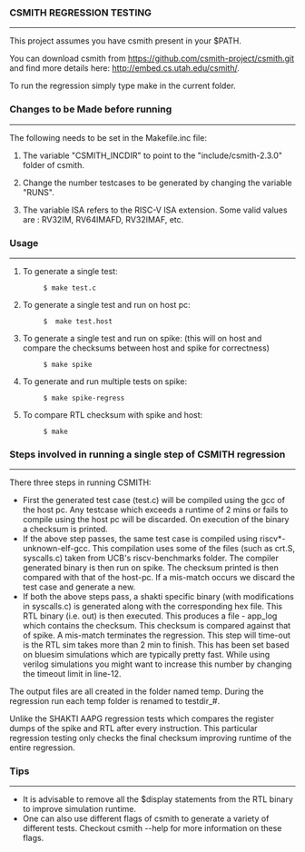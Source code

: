 ### CSMITH REGRESSION TESTING ###
---------------------------------

This project assumes you have csmith present in your $PATH. 

You can download csmith from https://github.com/csmith-project/csmith.git and find more details 
here: http://embed.cs.utah.edu/csmith/.

To run the regression simply type make in the current folder.

### Changes to be Made before running ###
-----------------------------------------
The following needs to be set in the Makefile.inc file:

1. The variable "CSMITH_INCDIR" to point to the "include/csmith-2.3.0" folder of csmith. 

2. Change the number testcases to be generated by changing the variable "RUNS".

3. The variable ISA refers to the RISC-V ISA extension. Some valid values are : RV32IM,  RV64IMAFD,
RV32IMAF,  etc.

### Usage ###
-------------
1. To generate a single test:

            $ make test.c

2. To generate a single test and run on host pc:

            $  make test.host

3. To generate a single test and run on spike: (this will on host and compare the checksums between host and spike for correctness)

            $ make spike

4. To generate and run multiple tests on spike:

            $ make spike-regress

5. To compare RTL checksum with spike and host:

            $ make 

### Steps involved in running a single step of CSMITH regression ###
--------------------------------------------------------------------
There three steps in running CSMITH:

*	First the generated test case (test.c) will be compiled using the gcc of the host pc. 
  Any testcase which exceeds a runtime of 2 mins or fails to compile using the host pc will be 
  discarded. On execution of the binary a checksum is printed.
* If the above step passes, the same test case is compiled using riscv*-unknown-elf-gcc. This 
  compilation uses some of the files (such as crt.S, syscalls.c) taken from UCB's riscv-benchmarks 
  folder. The compiler generated binary is then run on spike. The checksum printed is then compared 
  with that of the host-pc. If a mis-match occurs we discard the test case and generate a new.
*	If both the above steps pass, a shakti specific binary (with modifications in syscalls.c) is 
  generated along with the corresponding hex file. This RTL binary (i.e. out) is then executed. 
  This produces a file - app_log which contains the checksum. This checksum is compared against 
  that of spike. A mis-match terminates the regression. This step will time-out is the RTL sim 
  takes more than 2 min to finish. This has been set based on bluesim simulations which are 
  typically pretty fast. While using verilog simulations you might want to increase this number by 
  changing the timeout limit in line-12.

The output files are all created in the folder named temp. During the regression run each temp
folder is renamed to testdir_#.

Unlike the SHAKTI AAPG regression tests which compares the register dumps of the spike and RTL 
after every instruction. This particular regression testing only checks the final checksum 
improving runtime of the entire regression.
### Tips ###
------------

*	It is advisable to remove all the $display statements from the RTL binary to improve 
  simulation runtime. 
*	One can also use different flags of csmith to generate a variety of different tests. 
  Checkout csmith --help for more information on these flags. 
